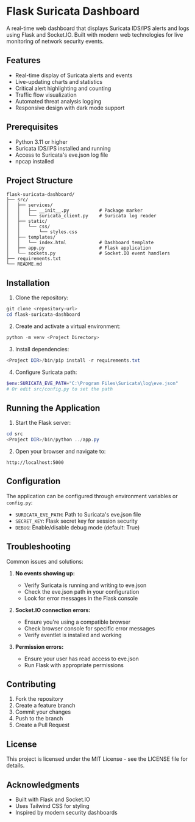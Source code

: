 # Flask Suricata Dashboard

A real-time web dashboard that displays Suricata IDS/IPS alerts and logs using Flask and Socket.IO. Built with modern web technologies for live monitoring of network security events.

## Features

- Real-time display of Suricata alerts and events
- Live-updating charts and statistics
- Critical alert highlighting and counting
- Traffic flow visualization
- Automated threat analysis logging
- Responsive design with dark mode support

## Prerequisites

- Python 3.11 or higher
- Suricata IDS/IPS installed and running
- Access to Suricata's eve.json log file
- npcap installed

## Project Structure

```
flask-suricata-dashboard/
├── src/
│   ├── services/
│   │   ├── __init__.py           # Package marker
│   │   └── suricata_client.py    # Suricata log reader
│   ├── static/
│   │   └── css/
│   │       └── styles.css
│   ├── templates/
│   │   └── index.html            # Dashboard template
│   ├── app.py                    # Flask application
│   └── sockets.py                # Socket.IO event handlers
├── requirements.txt
└── README.md
```

## Installation

1. Clone the repository:
```powershell
git clone <repository-url>
cd flask-suricata-dashboard
```

2. Create and activate a virtual environment:
```powershell
python -m venv <Project Directory>
```

3. Install dependencies:
```powershell
<Project DIR>/bin/pip install -r requirements.txt
```

4. Configure Suricata path:
```powershell
$env:SURICATA_EVE_PATH="C:\Program Files\Suricata\log\eve.json"
# Or edit src/config.py to set the path
```

## Running the Application

1. Start the Flask server:
```powershell
cd src
<Project DIR>/bin/python ../app.py
```

2. Open your browser and navigate to:
```
http://localhost:5000
```

## Configuration

The application can be configured through environment variables or `config.py`:

- `SURICATA_EVE_PATH`: Path to Suricata's eve.json file
- `SECRET_KEY`: Flask secret key for session security
- `DEBUG`: Enable/disable debug mode (default: True)

## Troubleshooting

Common issues and solutions:

1. **No events showing up:**
   - Verify Suricata is running and writing to eve.json
   - Check the eve.json path in your configuration
   - Look for error messages in the Flask console

2. **Socket.IO connection errors:**
   - Ensure you're using a compatible browser
   - Check browser console for specific error messages
   - Verify eventlet is installed and working

3. **Permission errors:**
   - Ensure your user has read access to eve.json
   - Run Flask with appropriate permissions

## Contributing

1. Fork the repository
2. Create a feature branch
3. Commit your changes
4. Push to the branch
5. Create a Pull Request

## License

This project is licensed under the MIT License - see the LICENSE file for details.

## Acknowledgments

- Built with Flask and Socket.IO
- Uses Tailwind CSS for styling
- Inspired by modern security dashboards
